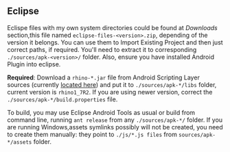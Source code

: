 Eclipse
-------

Eclispe files with my own system directories could be found at *Downloads* section,this file named `eclipse-files-<version>.zip`, depending of the version it belongs. You can use them to Import Existing Project and then just correct paths, if required. You'll need to extract it to corresponding `./sources/apk-<version>/` folder. Also, ensure you have installed Android Plugin into eclipse.

**Required**: Download a `rhino-*.jar` file from Android Scripting Layer sources (currently [located here](http://code.google.com/p/android-scripting/source/browse/#hg%2Frhino)) and put it to `./sources/apk-*/libs` folder, current version is `rhino1_7R2`. If you are using newer version, correct the `./sources/apk-*/build.properties` file.

To build, you may use Eclipse Android Tools as usual or build from command line, running `ant release` from any `./sources/apk-*/` folder. If you are running Windows,assets symlinks possibly will not be created, you need to create them manually: they point to `./js/*.js files` from `sources/apk-*/assets` folder.
